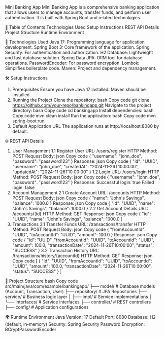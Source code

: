 Mini Banking App
Mini Banking App is a comprehensive banking application that allows users to manage accounts, transfer funds, and perform user authentication. It is built with Spring Boot and related technologies.

📑 Table of Contents
Technologies Used
Setup Instructions
REST API Details
Project Structure
Runtime Environment

🚀 Technologies Used
Java 17: Programming language for application development.
Spring Boot 3: Core framework of the application.
Spring Security: For authentication and authorization.
H2 Database: Lightweight and fast database solution.
Spring Data JPA: ORM tool for database operations.
PasswordEncoder: For password encryption.
Lombok: Simplifies boilerplate code.
Maven: Project and dependency management.

🛠️ Setup Instructions
1. Prerequisites
Ensure you have Java 17 installed.
Maven should be installed.
2. Running the Project
Clone the repository:
bash
Copy code
git clone https://github.com/your-repo/bankingapp.git
Navigate to the project directory:
bash
Copy code
cd bankingapp
Install dependencies:
bash
Copy code
mvn clean install
Run the application:
bash
Copy code
mvn spring-boot:run
3. Default Application URL
The application runs at http://localhost:8080 by default.

🌐 REST API Details
1. User Management
1.1 Register User
URL: /users/register
HTTP Method: POST
Request Body:
json
Copy code
{
  "username": "john_doe",
  "password": "password123"
}
Response:
json
Copy code
{
  "id": "UUID",
  "username": "john_doe",
  "createdAt": "2024-11-26T10:00:00",
  "updatedAt": "2024-11-26T10:00:00"
}
1.2 Login
URL: /users/login
HTTP Method: POST
Request Body:
json
Copy code
{
  "username": "john_doe",
  "password": "password123"
}
Response:
Successful login: true
Failed login: false
2. Account Management
2.1 Create Account
URL: /accounts
HTTP Method: POST
Request Body:
json
Copy code
{
  "name": "John's Savings",
  "balance": 1000.0
}
Response:
json
Copy code
{
  "id": "UUID",
  "name": "John's Savings",
  "balance": 1000.0
}
2.2 Get Account Details
URL: /accounts/{id}
HTTP Method: GET
Response:
json
Copy code
{
  "id": "UUID",
  "name": "John's Savings",
  "balance": 1000.0
}
3. Transactions
3.1 Transfer Funds
URL: /transactions/transfer
HTTP Method: POST
Request Body:
json
Copy code
{
  "fromAccountId": "UUID",
  "toAccountId": "UUID",
  "amount": 100.0
}
Response:
json
Copy code
{
  "id": "UUID",
  "fromAccountId": "UUID",
  "toAccountId": "UUID",
  "amount": 100.0,
  "transactionDate": "2024-11-26T10:00:00",
  "status": "SUCCESS"
}
3.2 Transaction History
URL: /transactions/history/{accountId}
HTTP Method: GET
Response:
json
Copy code
[
  {
    "id": "UUID",
    "fromAccountId": "UUID",
    "toAccountId": "UUID",
    "amount": 100.0,
    "transactionDate": "2024-11-26T10:00:00",
    "status": "SUCCESS"
  }
]

📂 Project Structure
bash
Copy code
src/main/java/com/example/bankingapp/
    ├── model/          # Database models (Account, Transaction, User)
    ├── repository/     # JPA Repositories
    ├── service/        # Business logic layer
    │   ├── impl/       # Service implementations
    │   └── interfaces/ # Service interfaces
    ├── controller/     # REST controllers
    ├── config/         # Application configurations
   
🌍 Runtime Environment
Java Version: 17
Default Port: 8080
Database: H2 (default, in-memory)
Security: Spring Security
Password Encryption: BCryptPasswordEncoder
